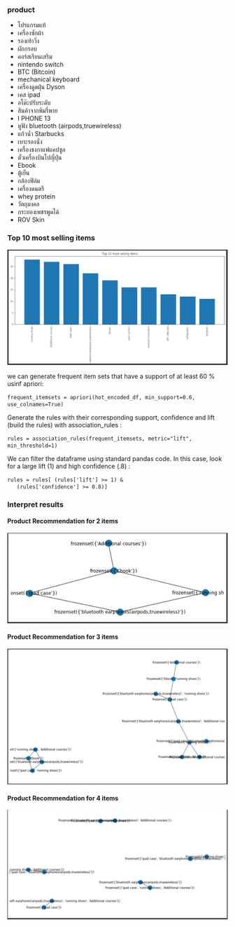 
### product
 - โปรแกรมแท้                                
 - เครื่องซักผ้า                                                                
 - รองเท้าวิ่ง                               
 - ผักกรอบ                                    
 - คอร์สเรียนเสริม                            
 - nintendo switch                           
 - BTC (Bitcoin)                             
 - mechanical keyboard                        
 - เครื่องดูดฝุ่น Dyson                       
 - เคส ipad                                  
 - อโต๊ะปรับระดับ           
 - สินค้าจากพิมรี่พาย                        
 - I PHONE 13                                
 - หูฟัง bluetooth (airpods,truewireless)    
 - แก้วน้ำ Starbucks                          
 - เบาะรองนั่ง                               
 - เครื่องชงกาแฟแคปซูล                        
 - ตั๋วเครื่องบินไปญี่ปุ่น                   
 - Ebook                                     
 - ตู้เย็น                                    
 - กล้องฟิล์ม                                
 - เครื่องดนตรี                              
 - whey protein                             
 - วัตถุมงคล                                  
 - กระบองเพชรพูดได้                           
 - ROV Skin  

### Top 10 most selling items

 ![product_rec_0](./product_rec_0.JPG)
 
 we can generate frequent item sets that have a support of at least 60 % usinf apriori:
 
    frequent_itemsets = apriori(hot_encoded_df, min_support=0.6, use_colnames=True)
    
 Generate the rules with their corresponding support, confidence and lift (build the rules) with association_rules  :
 
    rules = association_rules(frequent_itemsets, metric="lift", min_threshold=1)
    
    
  We can filter the dataframe using standard pandas code. In this case, look for a large lift (1) and high confidence (.8) :
  
    rules = rules[ (rules['lift'] >= 1) &
       (rules['confidence'] >= 0.8)]
       
  ### Interpret results
  
  #### Product Recommendation for 2 items
  
  ![product_rec_1](./product_rec_1.JPG)
  
  #### Product Recommendation for 3 items
  
  ![product_rec_2](./product_rec_2.JPG)
  
  #### Product Recommendation for 4 items
  
  ![product_rec_3](./product_rec_3.JPG)
  
    
  
 
